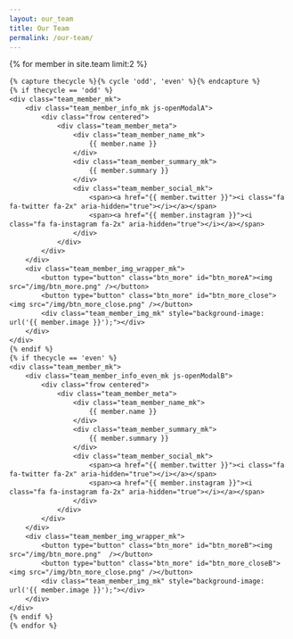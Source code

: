 ```yaml
---
layout: our_team
title: Our Team
permalink: /our-team/
---
```


<!-- Member 1 + 2 -->
<section class="team_row_2">
	{% for member in site.team limit:2 %}

	{% capture thecycle %}{% cycle 'odd', 'even' %}{% endcapture %}
	{% if thecycle == 'odd' %}
	<div class="team_member_mk">
		<div class="team_member_info_mk js-openModalA">
			<div class="frow centered">
				<div class="team_member_meta">
					<div class="team_member_name_mk">
						{{ member.name }}
					</div>
					<div class="team_member_summary_mk">
						{{ member.summary }}
					</div>
					<div class="team_member_social_mk">
						<span><a href="{{ member.twitter }}"><i class="fa fa-twitter fa-2x" aria-hidden="true"></i></a></span>
						<span><a href="{{ member.instagram }}"><i class="fa fa-instagram fa-2x" aria-hidden="true"></i></a></span>
					</div>
				</div>
			</div>
		</div>
		<div class="team_member_img_wrapper_mk">
			<button type="button" class="btn_more" id="btn_moreA"><img src="/img/btn_more.png" /></button>
			<button type="button" class="btn_more" id="btn_more_close"><img src="/img/btn_more_close.png" /></button>
			<div class="team_member_img_mk" style="background-image: url('{{ member.image }}');"></div>
		</div>
	</div>
	{% endif %}
	{% if thecycle == 'even' %}
	<div class="team_member_mk">
		<div class="team_member_info_even_mk js-openModalB">
			<div class="frow centered">
				<div class="team_member_meta">
					<div class="team_member_name_mk">
						{{ member.name }}
					</div>
					<div class="team_member_summary_mk">
						{{ member.summary }}
					</div>
					<div class="team_member_social_mk">
						<span><a href="{{ member.twitter }}"><i class="fa fa-twitter fa-2x" aria-hidden="true"></i></a></span>
						<span><a href="{{ member.instagram }}"><i class="fa fa-instagram fa-2x" aria-hidden="true"></i></a></span>
					</div>
				</div>
			</div>
		</div>
		<div class="team_member_img_wrapper_mk">
			<button type="button" class="btn_more" id="btn_moreB"><img src="/img/btn_more.png"  /></button>
			<button type="button" class="btn_more" id="btn_more_closeB"><img src="/img/btn_more_close.png" /></button>
			<div class="team_member_img_mk" style="background-image: url('{{ member.image }}');"></div>
		</div>
	</div>
	{% endif %}
	{% endfor %}
</section>
